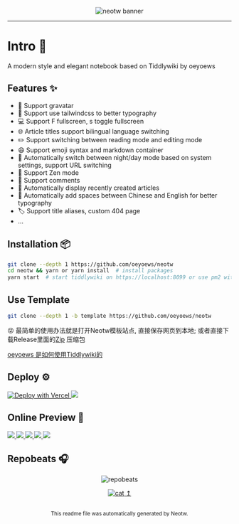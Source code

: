 <center>
<figure>

<img src="https://cdn.jsdelivr.net/gh/oeyoews/neotw@main/img/015.png" class="hidden" alt="neotw banner" title="neotw"/>

<!-- <img src="https://i.imgur.com/iP6Pxrk.png" class="hidden" alt="neotw banner" title="neotw"/> -->
<!-- <img src="https://i.imgur.com/FJNShGi.png" class="hidden" alt="neotw banner" title="neotw"/> -->

</figure>
</center>

<hr>

# Intro :tada:

<figcaption class="text-transparent bg-clip-text bg-gradient-to-r from-teal-400 via-pink-500 to-yellow-500 line-clamp-1">
A modern style and elegant notebook based on Tiddlywiki by oeyoews
</figcaption>

<a id="#neotw-readme-top"></a>

## Features :sparkles:

- :bust_in_silhouette: Support gravatar
- :art: Support use tailwindcss to better typography
- :computer: Support F fullscreen, s toggle fullscreen
- :globe_with_meridians: Article titles support bilingual language switching
- :pencil2: Support switching between reading mode and editing mode
- :smile: Support emoji syntax and markdown container
- :crescent_moon: Automatically switch between night/day mode based on system settings, support URL switching
- :lotus_position: Support Zen mode
- :speech_balloon: Support comments
- :calendar: Automatically display recently created articles
- :memo: Automatically add spaces between Chinese and English for better typography
- :label: Support title aliases, custom 404 page
- ...

## Installation :package:

```bash
git clone --depth 1 https://github.com/oeyoews/neotw
cd neotw && yarn or yarn install  # install packages
yarn start  # start tiddlywiki on https://localhost:8099 or use pm2 with yarn pm2:start
```

## Use Template

```bash
git clone --depth 1 -b template https://github.com/oeyoews/neotw
```

😜 最简单的使用办法就是打开Neotw模板站点, 直接保存网页到本地;
或者直接下载Release里面的[Zip](https://github.com/oeyoews/neotw/releases) 压缩包

[oeyoews 是如何使用Tiddlywiki的](https://neotw.oeyoewl.top/#how-to-use-tiddlywiki%40oeyoews)

## Deploy :gear:

<!-- https://vercel.com/docs/deploy-button -->
<a target="_blank" href="https://vercel.com/new/clone?repository-url=https%3A%2F%2Fgithub.com%2Foeyoews%2Fneotw">
<img src="https://vercel.com/button" alt="Deploy with Vercel" />
</a>
<!-- https://docs.netlify.com/site-deploys/create-deploys/ -->
<a target="_blank" href="https://app.netlify.com/start/deploy?repository=https://github.com/oeyoews/neotw">
<img src="https://www.netlify.com/img/deploy/button.svg">
</a>

## Online Preview :eyes:

<a href="https://neotw.oeyoewl.top" target="_blank">
<img src="https://img.shields.io/badge/Main-1374EF?style=for-the-badge&logo=">
</a>

<a href="https://oeyoews.github.io/neotw" target="_blank">
<img src="https://img.shields.io/badge/Github Page-1374EF?style=for-the-badge&logo=github">
</a>

<a href="https://neotw.netlify.app" target="_blank">
<img src="https://img.shields.io/badge/Netlify-1374EF?style=for-the-badge&logo=netlify">
</a>

<a href="https://neotw.vercel.app" target="_blank">
<img src="https://img.shields.io/badge/Vercel-1374EF?style=for-the-badge&logo=vercel">
</a>

<a href="https://neotw.tiddlyhost.com" target="_blank">
<img src="https://img.shields.io/badge/Tiddlyhost-1374EF?style=for-the-badge&logo=">
</a>

## Repobeats :headphones:

<center>

![repobeats](https://repobeats.axiom.co/api/embed/3afafedb553e9729995586198853fa9a3c473e90.svg 'Repobeats analytics image')

</center>

<center>
  <a href="##neotw-readme-top">

![cat](https://cdn.jsdelivr.net/gh/oeyoews/neotw@main/img/cat.svg 'cat') ↥︎

  </a>
  <br>
  <small>This readme file was automatically generated by Neotw.</small>
</center>
